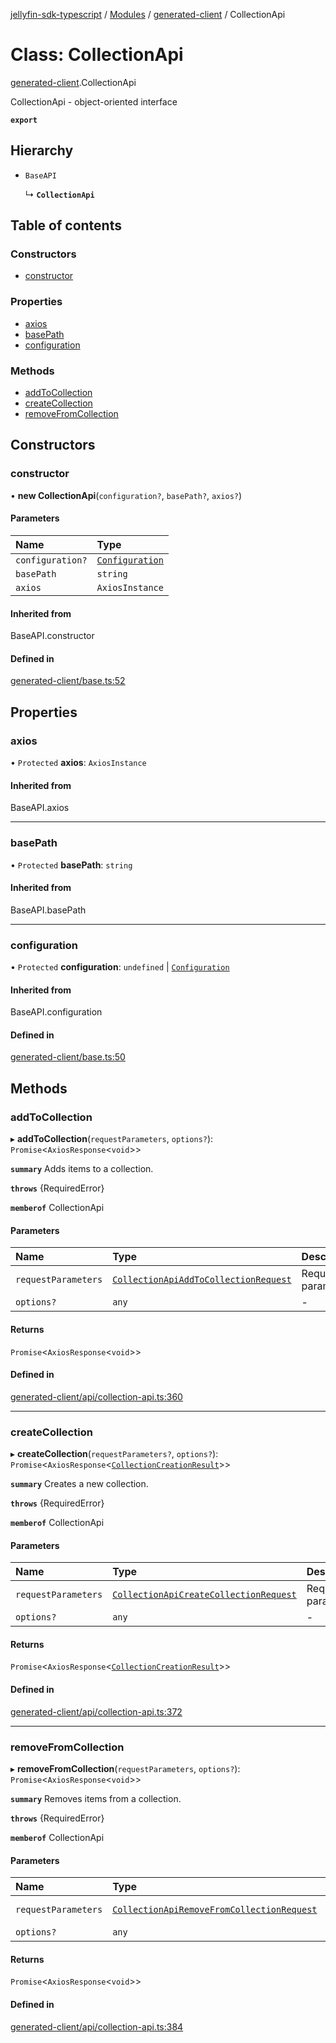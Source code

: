 [jellyfin-sdk-typescript](../README.md) / [Modules](../modules.md) / [generated-client](../modules/generated_client.md) / CollectionApi

# Class: CollectionApi

[generated-client](../modules/generated_client.md).CollectionApi

CollectionApi - object-oriented interface

**`export`**

## Hierarchy

- `BaseAPI`

  ↳ **`CollectionApi`**

## Table of contents

### Constructors

- [constructor](generated_client.CollectionApi.md#constructor)

### Properties

- [axios](generated_client.CollectionApi.md#axios)
- [basePath](generated_client.CollectionApi.md#basepath)
- [configuration](generated_client.CollectionApi.md#configuration)

### Methods

- [addToCollection](generated_client.CollectionApi.md#addtocollection)
- [createCollection](generated_client.CollectionApi.md#createcollection)
- [removeFromCollection](generated_client.CollectionApi.md#removefromcollection)

## Constructors

### constructor

• **new CollectionApi**(`configuration?`, `basePath?`, `axios?`)

#### Parameters

| Name | Type |
| :------ | :------ |
| `configuration?` | [`Configuration`](index.Configuration.md) |
| `basePath` | `string` |
| `axios` | `AxiosInstance` |

#### Inherited from

BaseAPI.constructor

#### Defined in

[generated-client/base.ts:52](https://github.com/thornbill/jellyfin-sdk-typescript/blob/0f61f16/src/generated-client/base.ts#L52)

## Properties

### axios

• `Protected` **axios**: `AxiosInstance`

#### Inherited from

BaseAPI.axios

___

### basePath

• `Protected` **basePath**: `string`

#### Inherited from

BaseAPI.basePath

___

### configuration

• `Protected` **configuration**: `undefined` \| [`Configuration`](index.Configuration.md)

#### Inherited from

BaseAPI.configuration

#### Defined in

[generated-client/base.ts:50](https://github.com/thornbill/jellyfin-sdk-typescript/blob/0f61f16/src/generated-client/base.ts#L50)

## Methods

### addToCollection

▸ **addToCollection**(`requestParameters`, `options?`): `Promise`<`AxiosResponse`<`void`\>\>

**`summary`** Adds items to a collection.

**`throws`** {RequiredError}

**`memberof`** CollectionApi

#### Parameters

| Name | Type | Description |
| :------ | :------ | :------ |
| `requestParameters` | [`CollectionApiAddToCollectionRequest`](../interfaces/generated_client.CollectionApiAddToCollectionRequest.md) | Request parameters. |
| `options?` | `any` | - |

#### Returns

`Promise`<`AxiosResponse`<`void`\>\>

#### Defined in

[generated-client/api/collection-api.ts:360](https://github.com/thornbill/jellyfin-sdk-typescript/blob/0f61f16/src/generated-client/api/collection-api.ts#L360)

___

### createCollection

▸ **createCollection**(`requestParameters?`, `options?`): `Promise`<`AxiosResponse`<[`CollectionCreationResult`](../interfaces/generated_client.CollectionCreationResult.md)\>\>

**`summary`** Creates a new collection.

**`throws`** {RequiredError}

**`memberof`** CollectionApi

#### Parameters

| Name | Type | Description |
| :------ | :------ | :------ |
| `requestParameters` | [`CollectionApiCreateCollectionRequest`](../interfaces/generated_client.CollectionApiCreateCollectionRequest.md) | Request parameters. |
| `options?` | `any` | - |

#### Returns

`Promise`<`AxiosResponse`<[`CollectionCreationResult`](../interfaces/generated_client.CollectionCreationResult.md)\>\>

#### Defined in

[generated-client/api/collection-api.ts:372](https://github.com/thornbill/jellyfin-sdk-typescript/blob/0f61f16/src/generated-client/api/collection-api.ts#L372)

___

### removeFromCollection

▸ **removeFromCollection**(`requestParameters`, `options?`): `Promise`<`AxiosResponse`<`void`\>\>

**`summary`** Removes items from a collection.

**`throws`** {RequiredError}

**`memberof`** CollectionApi

#### Parameters

| Name | Type | Description |
| :------ | :------ | :------ |
| `requestParameters` | [`CollectionApiRemoveFromCollectionRequest`](../interfaces/generated_client.CollectionApiRemoveFromCollectionRequest.md) | Request parameters. |
| `options?` | `any` | - |

#### Returns

`Promise`<`AxiosResponse`<`void`\>\>

#### Defined in

[generated-client/api/collection-api.ts:384](https://github.com/thornbill/jellyfin-sdk-typescript/blob/0f61f16/src/generated-client/api/collection-api.ts#L384)
